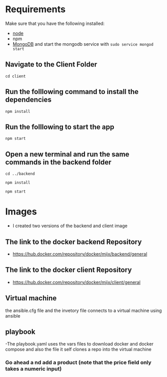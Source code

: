 # Requirements
Make sure that you have the following installed:
- [node](https://www.digitalocean.com/community/tutorials/how-to-install-node-js-on-ubuntu-18-04) 
- npm 
- [MongoDB](https://docs.mongodb.com/manual/tutorial/install-mongodb-on-ubuntu/) and start the mongodb service with `sudo service mongod start`

## Navigate to the Client Folder 
 `cd client`

## Run the folllowing command to install the dependencies 
 `npm install`

## Run the folllowing to start the app
 `npm start`

## Open a new terminal and run the same commands in the backend folder
 `cd ../backend`

 `npm install`

 `npm start`
 # Images
 - I created two versions of the  backend and client image 
## The link to the docker  backend  Repository
 - https://hub.docker.com/repository/docker/mjix/backend/general 
## The link to the docker  client   Repository
 - https://hub.docker.com/repository/docker/mjix/client/general
 ## Virtual machine   
 the ansible.cfg file and the  invetory file connects to a virtual machine using ansible 
 ## playbook
 -The playbook.yaml  uses the vars files to download docker and docker compose and also the file it self clones a repo  into the virtual machine 

 ### Go ahead a nd add a product (note that the price field only takes a numeric input)